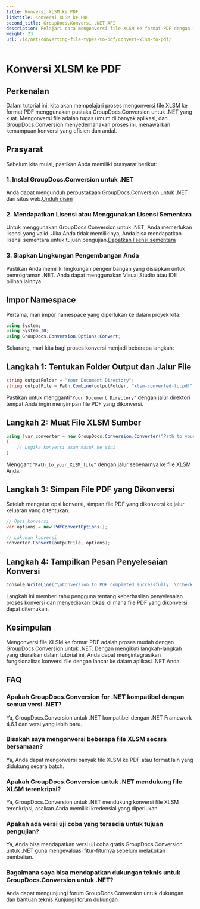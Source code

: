 ```yaml
---
title: Konversi XLSM ke PDF
linktitle: Konversi XLSM ke PDF
second_title: GroupDocs.Konversi .NET API
description: Pelajari cara mengonversi file XLSM ke format PDF dengan mudah menggunakan GroupDocs.Conversion untuk .NET. Panduan langkah demi langkah disertakan.
weight: 23
url: /id/net/converting-file-types-to-pdf/convert-xlsm-to-pdf/
---
```


# Konversi XLSM ke PDF

## Perkenalan
Dalam tutorial ini, kita akan mempelajari proses mengonversi file XLSM ke format PDF menggunakan pustaka GroupDocs.Conversion untuk .NET yang kuat. Mengonversi file adalah tugas umum di banyak aplikasi, dan GroupDocs.Conversion menyederhanakan proses ini, menawarkan kemampuan konversi yang efisien dan andal.
## Prasyarat
Sebelum kita mulai, pastikan Anda memiliki prasyarat berikut:
### 1. Instal GroupDocs.Conversion untuk .NET
Anda dapat mengunduh perpustakaan GroupDocs.Conversion untuk .NET dari situs web.[Unduh disini](https://releases.groupdocs.com/conversion/net/)
### 2. Mendapatkan Lisensi atau Menggunakan Lisensi Sementara
 Untuk menggunakan GroupDocs.Conversion untuk .NET, Anda memerlukan lisensi yang valid. Jika Anda tidak memilikinya, Anda bisa mendapatkan lisensi sementara untuk tujuan pengujian.[Dapatkan lisensi sementara](https://purchase.groupdocs.com/temporary-license/)
### 3. Siapkan Lingkungan Pengembangan Anda
Pastikan Anda memiliki lingkungan pengembangan yang disiapkan untuk pemrograman .NET. Anda dapat menggunakan Visual Studio atau IDE pilihan lainnya.

## Impor Namespace
Pertama, mari impor namespace yang diperlukan ke dalam proyek kita:
```csharp
using System;
using System.IO;
using GroupDocs.Conversion.Options.Convert;
```

Sekarang, mari kita bagi proses konversi menjadi beberapa langkah:
## Langkah 1: Tentukan Folder Output dan Jalur File
```csharp
string outputFolder = "Your Document Directory";
string outputFile = Path.Combine(outputFolder, "xlsm-converted-to.pdf");
```
 Pastikan untuk mengganti`"Your Document Directory"` dengan jalur direktori tempat Anda ingin menyimpan file PDF yang dikonversi.
## Langkah 2: Muat File XLSM Sumber
```csharp
using (var converter = new GroupDocs.Conversion.Converter("Path_to_your_XLSM_file"))
{
	// Logika konversi akan masuk ke sini
}
```
 Mengganti`"Path_to_your_XLSM_file"` dengan jalur sebenarnya ke file XLSM Anda.
## Langkah 3: Simpan File PDF yang Dikonversi
Setelah mengatur opsi konversi, simpan file PDF yang dikonversi ke jalur keluaran yang ditentukan.
```csharp
// Opsi konversi
var options = new PdfConvertOptions();

// Lakukan konversi
converter.Convert(outputFile, options);
```
## Langkah 4: Tampilkan Pesan Penyelesaian Konversi
```csharp
Console.WriteLine("\nConversion to PDF completed successfully. \nCheck output in {0}", outputFolder);
```
Langkah ini memberi tahu pengguna tentang keberhasilan penyelesaian proses konversi dan menyediakan lokasi di mana file PDF yang dikonversi dapat ditemukan.

## Kesimpulan
Mengonversi file XLSM ke format PDF adalah proses mudah dengan GroupDocs.Conversion untuk .NET. Dengan mengikuti langkah-langkah yang diuraikan dalam tutorial ini, Anda dapat mengintegrasikan fungsionalitas konversi file dengan lancar ke dalam aplikasi .NET Anda.
## FAQ
### Apakah GroupDocs.Conversion for .NET kompatibel dengan semua versi .NET?
Ya, GroupDocs.Conversion untuk .NET kompatibel dengan .NET Framework 4.6.1 dan versi yang lebih baru.
### Bisakah saya mengonversi beberapa file XLSM secara bersamaan?
Ya, Anda dapat mengonversi banyak file XLSM ke PDF atau format lain yang didukung secara batch.
### Apakah GroupDocs.Conversion untuk .NET mendukung file XLSM terenkripsi?
Ya, GroupDocs.Conversion untuk .NET mendukung konversi file XLSM terenkripsi, asalkan Anda memiliki kredensial yang diperlukan.
### Apakah ada versi uji coba yang tersedia untuk tujuan pengujian?
Ya, Anda bisa mendapatkan versi uji coba gratis GroupDocs.Conversion untuk .NET guna mengevaluasi fitur-fiturnya sebelum melakukan pembelian.
### Bagaimana saya bisa mendapatkan dukungan teknis untuk GroupDocs.Conversion untuk .NET?
 Anda dapat mengunjungi forum GroupDocs.Conversion untuk dukungan dan bantuan teknis.[Kunjungi forum dukungan](https://forum.groupdocs.com/c/conversion/11)